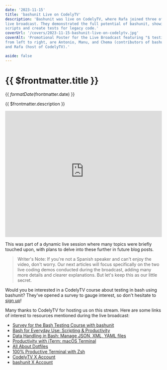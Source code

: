 ```yaml
---
date: '2023-11-15'
title: 'bashunit Live on CodelyTV'
description: 'Bashunit was live on CodelyTV, where Rafa joined three of the main contributors of the library in a
live broadcast. They demonstrated the full potential of bashunit, showing how it can be used to apply TDD to bash
scripts and create tests for legacy code.'
coverUrl: '/covers/2023-11-15-bashunit-live-on-codelytv.jpg'
coverAlt: 'Promotional Poster for the Live Broadcast featuring "$ testing bash" written at the top. Below,
from left to right, are Antonio, Manu, and Chema (contributors of bashunit), the bashunit logo,
and Rafa (host of CodelyTV).'

aside: false
---
```


# {{ $frontmatter.title }}

<time>{{ $formatDate($frontmatter.date) }}</time>

{{ $frontmatter.description }}

<iframe
  width="100%"
  height="405"
  src="https://www.youtube-nocookie.com/embed/6Bn8gbUurdk?si=irUayIZc7DcSMDGv"
  title="YouTube video player"
  frameborder="0"
  allow="accelerometer; autoplay; clipboard-write; encrypted-media; gyroscope; picture-in-picture; web-share"
  allowfullscreen
></iframe>

This was part of a dynamic live session where many topics were briefly touched upon,
with plans to delve into these further in future blog posts.

> Writer's Note: If you're not a Spanish speaker and can't enjoy the video, don't worry.
> Our next articles will focus specifically on the two live coding demos conducted during the broadcast,
> adding many more details and clearer explanations. But let's keep this as our little secret.


Would you be interested in a CodelyTV course about testing in bash using bashunit?
They've opened a survey to gauge interest, so don't hesitate to
[sign up](https://docs.google.com/forms/d/e/1FAIpQLSfWZK_7QMPZMd5KwbbfKvm6IInd48sgyCNQ5W1cSfyhPS_ahA/viewform)!

Many thanks to CodelyTV for hosting us on this stream. Here are some links of interest to resources mentioned during
the live broadcast:
* [Survey for the Bash Testing Course with bashunit](https://docs.google.com/forms/d/e/1FAIpQLSfWZK_7QMPZMd5KwbbfKvm6IInd48sgyCNQ5W1cSfyhPS_ahA/viewform)
* [Bash for Everyday Use: Scripting & Productivity](https://pro.codely.com/library/bash-para-el-dia-a-dia-scripting-productividad-56241/148078/about/)
* [Data Handling in Bash: Manage JSON, XML, YAML files](https://pro.codely.com/library/tratamiento-de-datos-en-bash-gestiona-archivos-json-xml-yaml-194448/469007/about/)
* [Productivity with iTerm: macOS Terminal](https://pro.codely.com/library/productividad-con-iterm-terminal-macos-52453/114539/about/)
* [All About Dotfiles](https://pro.codely.com/library/todo-sobre-los-dotfiles-54672/137187/about/)
* [100% Productive Terminal with Zsh](https://pro.codely.com/library/terminal-100-productiva-con-zsh-51353/110290/about/)
* [CodelyTV X Account](https://twitter.com/CodelyTV)
* [bashunit X Account](https://twitter.com/bashunit)

